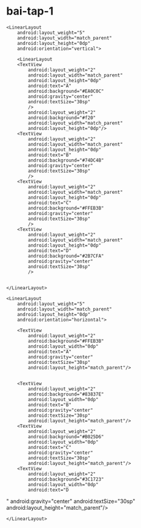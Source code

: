 # bai-tap-1

<?xml version="1.0" encoding="utf-8"?>
<LinearLayout xmlns:app="http://schemas.android.com/apk/res-auto"
    xmlns:tools="http://schemas.android.com/tools"
    xmlns:android="http://schemas.android.com/apk/res/android"
    android:layout_width="match_parent"
    android:layout_height="match_parent"
    android:orientation="vertical"
    tools:context=".MainActivity">

    <LinearLayout
        android:layout_weight="5"
        android:layout_width="match_parent"
        android:layout_height="0dp"
        android:orientation="vertical">

        <LinearLayout
        <TextView
            android:layout_weight="2"
            android:layout_width="match_parent"
            android:layout_height="0dp"
            android:text="A"
            android:background="#EA0C0C"
            android:gravity="center"
            android:textSize="30sp"
            />
            android:layout_weight="2"
            android:background="#f20"
            android:layout_width="match_parent"
            android:layout_height="0dp"/>
        <TextView
            android:layout_weight="2"
            android:layout_width="match_parent"
            android:layout_height="0dp"
            android:text="B"
            android:background="#74DC4B"
            android:gravity="center"
            android:textSize="30sp"
            />
        <TextView
            android:layout_weight="2"
            android:layout_width="match_parent"
            android:layout_height="0dp"
            android:text="C"
            android:background="#FFEB3B"
            android:gravity="center"
            android:textSize="30sp"
            />
        <TextView
            android:layout_weight="2"
            android:layout_width="match_parent"
            android:layout_height="0dp"
            android:text="D"
            android:background="#2B7CFA"
            android:gravity="center"
            android:textSize="30sp"
            />


    </LinearLayout>

    <LinearLayout
        android:layout_weight="5"
        android:layout_width="match_parent"
        android:layout_height="0dp"
        android:orientation="horizontal">

        <TextView
            android:layout_weight="2"
            android:background="#FFEB3B"
            android:layout_width="0dp"
            android:text="A"
            android:gravity="center"
            android:textSize="30sp"
            android:layout_height="match_parent"/>


        <TextView
            android:layout_weight="2"
            android:background="#83837E"
            android:layout_width="0dp"
            android:text="B"
            android:gravity="center"
            android:textSize="30sp"
            android:layout_height="match_parent"/>
        <TextView
            android:layout_weight="2"
            android:background="#B025D6"
            android:layout_width="0dp"
            android:text="C"
            android:gravity="center"
            android:textSize="30sp"
            android:layout_height="match_parent"/>
        <TextView
            android:layout_weight="2"
            android:background="#3C1723"
            android:layout_width="0dp"
            android:text="D
"
            android:gravity="center"
            android:textSize="30sp"
            android:layout_height="match_parent"/>


    </LinearLayout>
